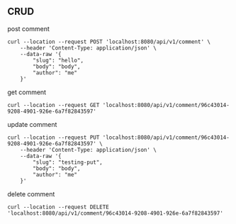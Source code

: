 ## CRUD

post comment

```shell
curl --location --request POST 'localhost:8080/api/v1/comment' \
    --header 'Content-Type: application/json' \
    --data-raw '{
        "slug": "hello",
        "body": "body",
        "author": "me"
    }'
```

get comment

```shell
curl --location --request GET 'localhost:8080/api/v1/comment/96c43014-9208-4901-926e-6a7f82843597'
```

update comment

```shell
curl --location --request PUT 'localhost:8080/api/v1/comment/96c43014-9208-4901-926e-6a7f82843597' \
    --header 'Content-Type: application/json' \
    --data-raw '{
        "slug": "testing-put",
        "body": "body",
        "author": "me"
    }'
```

delete comment

```shell
curl --location --request DELETE 'localhost:8080/api/v1/comment/96c43014-9208-4901-926e-6a7f82843597'
```
